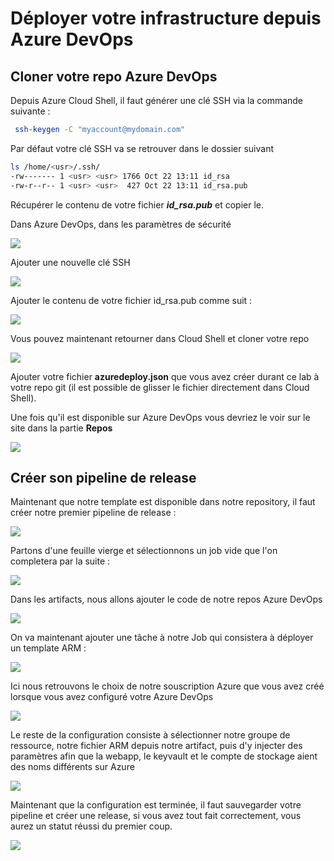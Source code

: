 # Déployer votre infrastructure depuis Azure DevOps

## Cloner votre repo Azure DevOps

Depuis Azure Cloud Shell, il faut générer une clé SSH via la commande suivante : 

```bash
 ssh-keygen -C "myaccount@mydomain.com"
```

Par défaut votre clé SSH va se retrouver dans le dossier suivant


```bash
ls /home/<usr>/.ssh/
-rw------- 1 <usr> <usr> 1766 Oct 22 13:11 id_rsa
-rw-r--r-- 1 <usr> <usr>  427 Oct 22 13:11 id_rsa.pub
```

Récupérer le contenu de votre fichier ***id_rsa.pub*** et copier le. 

Dans Azure DevOps, dans les paramètres de sécurité

![](../assets/devops/devops-ssh-setup-1.png)

Ajouter une nouvelle clé SSH

![](../assets/devops/devops-ssh-setup-2.png)

Ajouter le contenu de votre fichier id_rsa.pub comme suit :

![](../assets/devops/devops-ssh-setup-3.png)

Vous pouvez maintenant retourner dans Cloud Shell et cloner votre repo

![](../assets/devops/devops-ssh-setup-4.png)

Ajouter votre fichier **azuredeploy.json** que vous avez créer durant ce lab à votre repo git (il est possible de glisser le fichier directement dans Cloud Shell). 

Une fois qu'il est disponible sur Azure DevOps vous devriez le voir sur le site dans la partie **Repos**

![](../assets/devops/devops-ci-step0.png)

## Créer son pipeline de release

Maintenant que notre template est disponible dans notre repository, il faut créer notre premier pipeline de release :

![](../assets/devops/devops-ci-step1.png)

Partons d'une feuille vierge et sélectionnons un job vide que l'on completera par la suite : 

![](../assets/devops/devops-ci-step2.png)

Dans les artifacts, nous allons ajouter le code de notre repos Azure DevOps

![](../assets/devops/devops-ci-step3.png)

On va maintenant ajouter une tâche à notre Job qui consistera à déployer un template ARM :

![](../assets/devops/devops-ci-step4.png)

Ici nous retrouvons le choix de notre souscription Azure que vous avez créé lorsque vous avez configuré votre Azure DevOps

![](../assets/devops/devops-ci-step5.png)

Le reste de la configuration consiste à sélectionner notre groupe de ressource, notre fichier ARM depuis notre artifact, puis d'y injecter des paramètres afin que la webapp, le keyvault et le compte de stockage aient des noms différents sur Azure

![](../assets/devops/devops-ci-step6.png)

Maintenant que la configuration est terminée, il faut sauvegarder votre pipeline et créer une release, si vous avez tout fait correctement, vous aurez un statut réussi du premier coup.

![](../assets/devops/devops-ci-step7.png)
